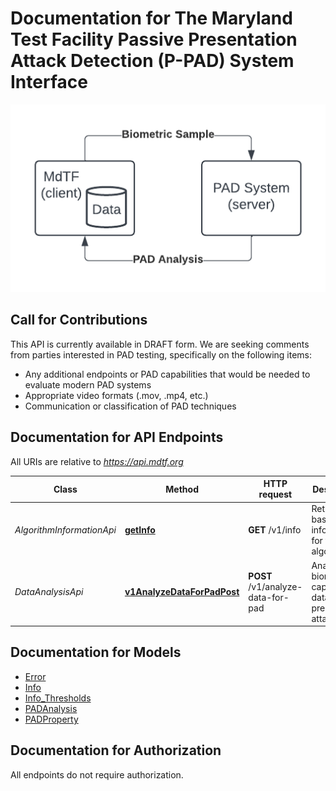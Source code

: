 # Documentation for The Maryland Test Facility Passive Presentation Attack Detection (P-PAD) System Interface

<a name="documentation-for-api-endpoints"></a>

![Active PAD](PAD%20API%20Diagrams%20-%20Passive.png)

## Call for Contributions

This API is currently available in DRAFT form.  We are seeking comments from parties interested in PAD testing, specifically on the following items:

* Any additional endpoints or PAD capabilities that would be needed to evaluate modern PAD systems
* Appropriate video formats (.mov, .mp4, etc.)
* Communication or classification of PAD techniques

## Documentation for API Endpoints

All URIs are relative to *https://api.mdtf.org*

| Class | Method | HTTP request | Description |
|------------ | ------------- | ------------- | -------------|
| *AlgorithmInformationApi* | [**getInfo**](Apis/AlgorithmInformationApi.md#getinfo) | **GET** /v1/info | Returns basic information for the algorithm. |
| *DataAnalysisApi* | [**v1AnalyzeDataForPadPost**](Apis/DataAnalysisApi.md#v1analyzedataforpadpost) | **POST** /v1/analyze-data-for-pad | Analyze biometric capture data for a presentation attack. |


<a name="documentation-for-models"></a>
## Documentation for Models

 - [Error](./Models/Error.md)
 - [Info](./Models/Info.md)
 - [Info_Thresholds](./Models/Info_Thresholds.md)
 - [PADAnalysis](./Models/PADAnalysis.md)
 - [PADProperty](./Models/PADProperty.md)


<a name="documentation-for-authorization"></a>
## Documentation for Authorization

All endpoints do not require authorization.
